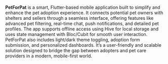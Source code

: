 **PetForPat** is a smart, Flutter-based mobile application built to simplify and enhance the pet adoption experience. 
It connects potential pet owners with shelters and sellers through a seamless interface, offering features like advanced pet
filtering, real-time chat, push notifications, and detailed pet profiles.
The app supports offline access using Hive for local storage and uses state management with Bloc/Cubit for smooth user interaction.
PetForPat also includes light/dark theme toggling, adoption form submission, and personalized dashboards. 
It’s a user-friendly and scalable solution designed to bridge the gap between adopters and pet care providers in a modern, mobile-first world.
